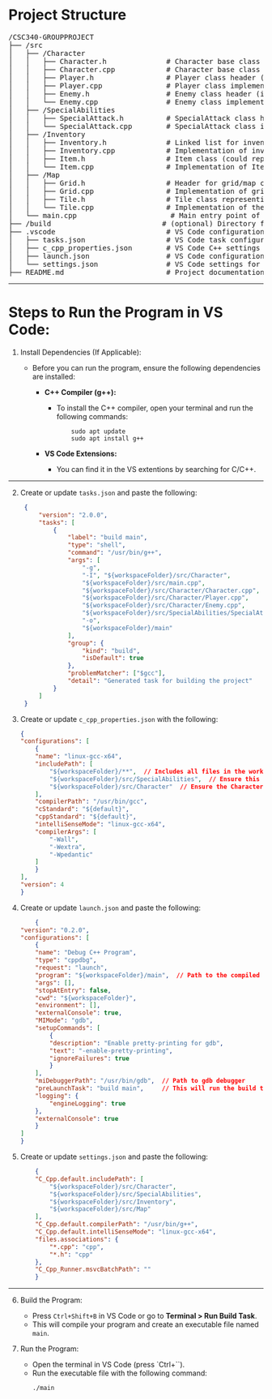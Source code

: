# Project Structure 
<pre>
/CSC340-GROUPPROJECT
├── /src
│   ├── /Character
│   │   ├── Character.h              # Character base class header
│   │   ├── Character.cpp            # Character base class implementation
│   │   ├── Player.h                 # Player class header (inherits Character)
│   │   ├── Player.cpp               # Player class implementation
│   │   ├── Enemy.h                  # Enemy class header (inherits Character)
│   │   └── Enemy.cpp                # Enemy class implementation
│   ├── /SpecialAbilities
│   │   ├── SpecialAttack.h          # SpecialAttack class header
│   │   └── SpecialAttack.cpp        # SpecialAttack class implementation
│   ├── /Inventory
│   │   ├── Inventory.h              # Linked list for inventory items
│   │   ├── Inventory.cpp            # Implementation of inventory management
│   │   ├── Item.h                   # Item class (could represent an individual item in the inventory)
│   │   └── Item.cpp                 # Implementation of Item class
│   ├── /Map
│   │   ├── Grid.h                   # Header for grid/map class
│   │   ├── Grid.cpp                 # Implementation of grid/map functionality
│   │   ├── Tile.h                   # Tile class representing individual grid squares
│   │   └── Tile.cpp                 # Implementation of the Tile class
│   └── main.cpp                      # Main entry point of the program
├── /build                          # (optional) Directory for build output (e.g., object files, executable)
├── .vscode                          # VS Code configuration files
│   ├── tasks.json                   # VS Code task configuration for building the project
│   ├── c_cpp_properties.json        # VS Code C++ settings for IntelliSense and includes
│   ├── launch.json                  # VS Code configuration for running/debugging the project
│   └── settings.json                # VS Code settings for customizing the environment
├── README.md                        # Project documentation or notes
</pre>

---

# Steps to Run the Program in VS Code:

1. Install Dependencies (If Applicable):

    - Before you can run the program, ensure the following dependencies are installed:
        - **C++ Compiler (g++):** 
            - To install the C++ compiler, open your terminal and run the following commands:
                ```
                    sudo apt update
                    sudo apt install g++
                ```

        - **VS Code Extensions:** 
            - You can find it in the VS extentions by searching for C/C++.
        
---

2. Create or update `tasks.json` and paste the following:

   ```json
    {
        "version": "2.0.0",
        "tasks": [
            {
                "label": "build main",
                "type": "shell",
                "command": "/usr/bin/g++",
                "args": [
                    "-g", 
                    "-I", "${workspaceFolder}/src/Character",
                    "${workspaceFolder}/src/main.cpp",
                    "${workspaceFolder}/src/Character/Character.cpp",
                    "${workspaceFolder}/src/Character/Player.cpp",
                    "${workspaceFolder}/src/Character/Enemy.cpp",
                    "${workspaceFolder}/src/SpecialAbilities/SpecialAttack.cpp",
                    "-o", 
                    "${workspaceFolder}/main"
                ],
                "group": {
                    "kind": "build",
                    "isDefault": true
                },
                "problemMatcher": ["$gcc"],
                "detail": "Generated task for building the project"
            }
        ]
    }

   ```


3. Create or update `c_cpp_properties.json` with the following:

    ```c_cpp_properties.json
    {
    "configurations": [
        {
        "name": "linux-gcc-x64",
        "includePath": [
            "${workspaceFolder}/**",  // Includes all files in the workspace
            "${workspaceFolder}/src/SpecialAbilities",  // Ensure this directory is included
            "${workspaceFolder}/src/Character"  // Ensure the Character directory is also included
        ],
        "compilerPath": "/usr/bin/gcc",
        "cStandard": "${default}",
        "cppStandard": "${default}",
        "intelliSenseMode": "linux-gcc-x64",
        "compilerArgs": [
            "-Wall",
            "-Wextra",
            "-Wpedantic"
        ]
        }
    ],
    "version": 4
    }
    ```

4. Create or update `launch.json` and paste the following:

    ```launch.json
        {
    "version": "0.2.0",
    "configurations": [
        {
        "name": "Debug C++ Program",
        "type": "cppdbg",
        "request": "launch",
        "program": "${workspaceFolder}/main",  // Path to the compiled executable
        "args": [],
        "stopAtEntry": false,
        "cwd": "${workspaceFolder}",
        "environment": [],
        "externalConsole": true,
        "MIMode": "gdb",
        "setupCommands": [
            {
            "description": "Enable pretty-printing for gdb",
            "text": "-enable-pretty-printing",
            "ignoreFailures": true
            }
        ],
        "miDebuggerPath": "/usr/bin/gdb",  // Path to gdb debugger
        "preLaunchTask": "build main",     // This will run the build task before launching
        "logging": {
            "engineLogging": true
        },
        "externalConsole": true
        }
    ]
    }
    ```

5. Create or update `settings.json` and paste the following:

    ```settings.json
        {
        "C_Cpp.default.includePath": [
            "${workspaceFolder}/src/Character",
            "${workspaceFolder}/src/SpecialAbilities",
            "${workspaceFolder}/src/Inventory",
            "${workspaceFolder}/src/Map"
        ],
        "C_Cpp.default.compilerPath": "/usr/bin/g++",
        "C_Cpp.default.intelliSenseMode": "linux-gcc-x64",
        "files.associations": {
            "*.cpp": "cpp",
            "*.h": "cpp"
        },
        "C_Cpp_Runner.msvcBatchPath": ""
        }
    ```

---


6. Build the Program:
   - Press `Ctrl+Shift+B` in VS Code or go to **Terminal > Run Build Task**.
   - This will compile your program and create an executable file named `main`.

7. Run the Program:
   - Open the terminal in VS Code (press `Ctrl+``).
   - Run the executable file with the following command:
     ```bash
     ./main
     ```
